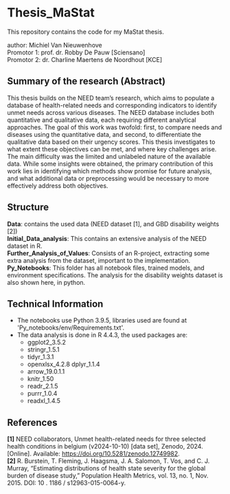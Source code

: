 # Thesis_MaStat
This repository contains the code for my MaStat thesis.

author: Michiel Van Nieuwenhove \
Promotor 1: prof. dr. Robby De Pauw [Sciensano] \
Promotor 2: dr. Charline Maertens de Noordhout [KCE]

## Summary of the research (Abstract)
This thesis builds on the NEED team’s research, which aims to populate a database of health-related needs and corresponding indicators to identify unmet needs across
various diseases. The NEED database includes both quantitative and qualitative data,
each requiring different analytical approaches. The goal of this work was twofold:
first, to compare needs and diseases using the quantitative data, and second, to differentiate the qualitative data based on their urgency scores. This thesis investigates
to what extent these objectives can be met, and where key challenges arise. The main
difficulty was the limited and unlabeled nature of the available data. While some insights were obtained, the primary contribution of this work lies in identifying which
methods show promise for future analysis, and what additional data or preprocessing
would be necessary to more effectively address both objectives.

## Structure
**Data**: contains the used data (NEED dataset [1], and GBD disability weights [2]) \
**Initial_Data_analysis**: This contains an extensive analysis of the NEED dataset in R. \
**Further_Analysis_of_Values**: Consists of an R-project, extracting some extra analysis from the dataset, important to the implementation. \
**Py_Notebooks**: This folder has all notebook files, trained models, and environment specifications. The analysis for the disability weights dataset is also shown here, in python.

## Technical Information
* The notebooks use Python 3.9.5, libraries used are found at 'Py_notebooks/env/Requirements.txt'.
* The data analysis is done in R 4.4.3, the used packages are:
  * ggplot2_3.5.2
  * stringr_1.5.1
  * tidyr_1.3.1
  * openxlsx_4.2.8 dplyr_1.1.4
  * arrow_19.0.1.1
  * knitr_1.50
  * readr_2.1.5
  * purrr_1.0.4
  * readxl_1.4.5

## References
**[1]** NEED collaborators, Unmet health-related needs for three selected health conditions in belgium (v2024-10-10) [data set], Zenodo, 2024. [Online]. Available: https://doi.org/10.5281/zenodo.12749982. \
**[2]** R. Burstein, T. Fleming, J. Haagsma, J. A. Salomon, T. Vos, and C. J. Murray, “Estimating distributions of health state severity for the global burden of disease study,” Population Health Metrics, vol. 13, no. 1, Nov. 2015. DOI: 10 . 1186 / s12963-015-0064-y.
